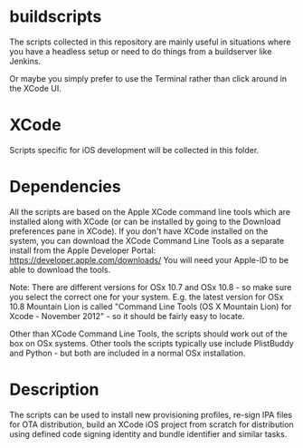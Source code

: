 buildscripts
===========

The scripts collected in this repository are mainly useful in situations where
you have a headless setup or need to do things from a buildserver like Jenkins. 

Or maybe you simply prefer to use the Terminal rather than click around in the
XCode UI.

XCode
=====
Scripts specific for iOS development will be collected in this folder.

Dependencies
============
All the scripts are based on the Apple XCode command line tools which are installed
along with XCode (or can be installed by going to the Download preferences pane in 
XCode). 
If you don't have XCode installed on the system, you can download the XCode Command 
Line Tools as a separate install from the Apple Developer Portal:
https://developer.apple.com/downloads/
You will need your Apple-ID to be able to download the tools.

Note: There are different versions for OSx 10.7 and OSx 10.8 - so make sure you 
select the correct one for your system.
E.g. the latest version for OSx 10.8 Mountain Lion is called "Command Line Tools 
(OS X Mountain Lion) for Xcode - November 2012" - so it should be fairly easy
to locate.

Other than XCode Command Line Tools, the scripts should work out of the box on OSx 
systems. Other tools the scripts typically use include PlistBuddy and Python - but 
both are included in a normal OSx installation.

Description
===========
The scripts can be used to install new provisioning profiles, re-sign 
IPA files for OTA distribution, build an XCode iOS project from scratch
for distribution using defined code signing identity and bundle identifier and
similar tasks.
